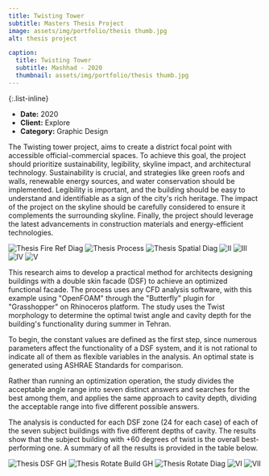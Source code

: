 ```yaml
---
title: Twisting Tower
subtitle: Masters Thesis Project
image: assets/img/portfolio/thesis thumb.jpg
alt: thesis project

caption:
  title: Twisting Tower
  subtitle: Mashhad - 2020
  thumbnail: assets/img/portfolio/thesis thumb.jpg
---
```


{:.list-inline}

- **Date:** 2020
- **Client:** Explore
- **Category:** Graphic Design

The Twisting tower project, aims to create a district focal point with accessible official-commercial spaces. To achieve this goal, the project should prioritize sustainability, legibility, skyline impact, and architectural technology. Sustainability is crucial, and strategies like green roofs and walls, renewable energy sources, and water conservation should be implemented. Legibility is important, and the building should be easy to understand and identifiable as a sign of the city's rich heritage. The impact of the project on the skyline should be carefully considered to ensure it complements the surrounding skyline. Finally, the project should leverage the latest advancements in construction materials and energy-efficient technologies.

<img src="assets/img/portfolio/thesis fire ref diag.jpg" alt="Thesis Fire Ref Diag">
<img src="assets/img/portfolio/thesis process.jpg" alt="Thesis Process">
<img src="assets/img/portfolio/thesis spatial diag.jpg" alt="Thesis Spatial Diag">
<img src="assets/img/portfolio/ii.jpg" alt="II">
<img src="assets/img/portfolio/iii.jpg" alt="III">
<img src="assets/img/portfolio/iv.jpg" alt="IV">
<img src="assets/img/portfolio/v.jpg" alt="V">

This research aims to develop a practical method for architects designing buildings with a double skin facade (DSF) to achieve an optimized functional facade. The process uses any CFD analysis software, with this example using "OpenFOAM" through the "Butterfly" plugin for "Grasshopper" on Rhinoceros platform. The study uses the Twist morphology to determine the optimal twist angle and cavity depth for the building's functionality during summer in Tehran.

To begin, the constant values are defined as the first step, since numerous parameters affect the functionality of a DSF system, and it is not rational to indicate all of them as flexible variables in the analysis. An optimal state is generated using ASHRAE Standards for comparison.

Rather than running an optimization operation, the study divides the acceptable angle range into seven distinct answers and searches for the best among them, and applies the same approach to cavity depth, dividing the acceptable range into five different possible answers.

The analysis is conducted for each DSF zone (24 for each case) of each of the seven subject buildings with five different depths of cavity. The results show that the subject building with +60 degrees of twist is the overall best-performing one. A summary of all the results is provided in the table below.

<img src="assets/img/portfolio/thesis dsf gh.png" alt="Thesis DSF GH">

<img src="assets/img/portfolio/thesis rotate build gh.png" alt="Thesis Rotate Build GH">
<img src="assets/img/portfolio/thesis rotate diag.jpg" alt="Thesis Rotate Diag">


<img src="assets/img/portfolio/vi.jpg" alt="VI">
<img src="assets/img/portfolio/vii.jpg" alt="VII">

